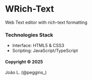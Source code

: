 # WRich-Text

Web Text editor with rich-text formatting

### Technologies Stack

- Interface: HTML5 & CSS3
- Scripting: JavaScript/TypeScript

#### Copyright © 2025 

João L. (@peggins_)